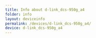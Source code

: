 ```yaml
---
title: Info about d-link_dcs-950g_a4
folder: info
layout: deviceinfo
permalink: /devices/d-link_dcs-950g_a4/
device: d-link_dcs-950g_a4
---
```

